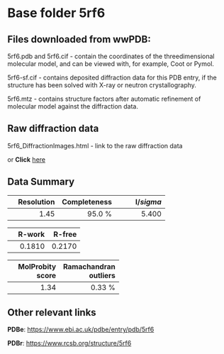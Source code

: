 # Base folder 5rf6

## Files downloaded from wwPDB:

5rf6.pdb and 5rf6.cif - contain the coordinates of the threedimensional molecular model, and can be viewed with, for example, Coot or Pymol.

5rf6-sf.cif - contains deposited diffraction data for this PDB entry, if the structure has been solved with X-ray or neutron crystallography.

5rf6.mtz - contains structure factors after automatic refinement of molecular model against the diffraction data.

## Raw diffraction data

5rf6_DiffractionImages.html - link to the raw diffraction data 

or **Click** [here](https://zenodo.org/record/3731231) 

## Data Summary
|   | Resolution | Completeness| I/$sigma$ |
|---|-------------:|----------------:|--------------:|
|   |1.45|95.0  %|<img width=50/>5.400|

|   | **R-work**| **R-free**   
|---|-------------:|----------------:|           
||0.1810|0.2170|

|   |**MolProbity<br>score**| **Ramachandran<br>outliers** 
|---|-------------:|----------------:|
||1.34|0.33 %|

## Other relevant links 
**PDBe**:  https://www.ebi.ac.uk/pdbe/entry/pdb/5rf6
 
**PDBr**: https://www.rcsb.org/structure/5rf6 

